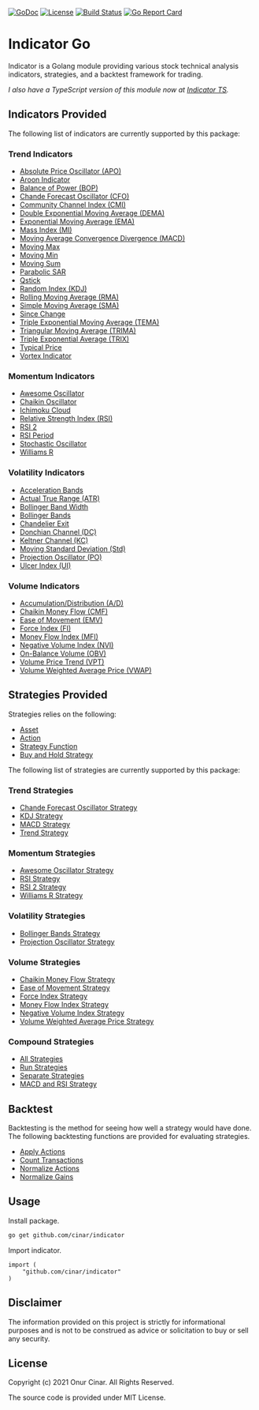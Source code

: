 [![GoDoc](https://godoc.org/github.com/cinar/indicator?status.svg)](https://godoc.org/github.com/cinar/indicator)
[![License](https://img.shields.io/badge/License-MIT-blue.svg)](https://opensource.org/licenses/MIT)
[![Build Status](https://travis-ci.com/cinar/indicator.svg?branch=master)](https://travis-ci.com/cinar/indicator)
[![Go Report Card](https://goreportcard.com/badge/github.com/cinar/indicator)](https://goreportcard.com/report/github.com/cinar/indicator)

# Indicator Go

Indicator is a Golang module providing various stock technical analysis indicators, strategies, and a backtest framework for trading.

*I also have a TypeScript version of this module now at [Indicator TS](https://github.com/cinar/indicatorts).*

## Indicators Provided

The following list of indicators are currently supported by this package:

### Trend Indicators

- [Absolute Price Oscillator (APO)](trend_indicators.md#absolute-price-oscillator-apo)
- [Aroon Indicator](trend_indicators.md#aroon-indicator)
- [Balance of Power (BOP)](trend_indicators.md#balance-of-power-bop)
- [Chande Forecast Oscillator (CFO)](trend_indicators.md#chande-forecast-oscillator-cfo)
- [Community Channel Index (CMI)](trend_indicators.md#community-channel-index-cmi)
- [Double Exponential Moving Average (DEMA)](trend_indicators.md#double-exponential-moving-average-dema)
- [Exponential Moving Average (EMA)](trend_indicators.md#exponential-moving-average-ema)
- [Mass Index (MI)](trend_indicators.md#mass-index-mi)
- [Moving Average Convergence Divergence (MACD)](trend_indicators.md#moving-average-convergence-divergence-macd)
- [Moving Max](trend_indicators.md#moving-max)
- [Moving Min](trend_indicators.md#moving-min)
- [Moving Sum](trend_indicators.md#moving-sum)
- [Parabolic SAR](trend_indicators.md#parabolic-sar)
- [Qstick](trend_indicators.md#qstick)
- [Random Index (KDJ)](trend_indicators.md#random-index-kdj)
- [Rolling Moving Average (RMA)](trend_indicators.md#rolling-moving-average-rma)
- [Simple Moving Average (SMA)](trend_indicators.md#simple-moving-average-sma)
- [Since Change](trend_indicators.md#since-change)
- [Triple Exponential Moving Average (TEMA)](trend_indicators.md#triple-exponential-moving-average-tema)
- [Triangular Moving Average (TRIMA)](trend_indicators.md#triangular-moving-average-trima)
- [Triple Exponential Average (TRIX)](trend_indicators.md#triple-exponential-average-trix)
- [Typical Price](trend_indicators.md#typical-price)
- [Vortex Indicator](trend_indicators.md#vortex-indicator)

### Momentum Indicators

- [Awesome Oscillator](momentum_indicators.md#awesome-oscillator)
- [Chaikin Oscillator](momentum_indicators.md#chaikin-oscillator)
- [Ichimoku Cloud](momentum_indicators.md#ichimoku-cloud)
- [Relative Strength Index (RSI)](momentum_indicators.md#relative-strength-index-rsi)
- [RSI 2](momentum_indicators.md#rsi-2)
- [RSI Period](momentum_indicators.md#rsi-period)
- [Stochastic Oscillator](momentum_indicators.md#stochastic-oscillator)
- [Williams R](momentum_indicators.md#williams-r)

### Volatility Indicators

- [Acceleration Bands](volatility_indicators.md#acceleration-bands)
- [Actual True Range (ATR)](volatility_indicators.md#actual-true-range-atr)
- [Bollinger Band Width](volatility_indicators.md#bollinger-band-width)
- [Bollinger Bands](volatility_indicators.md#bollinger-bands)
- [Chandelier Exit](volatility_indicators.md#chandelier-exit)
- [Donchian Channel (DC)](volatility_indicators.md#donchian-channel-dc)
- [Keltner Channel (KC)](volatility_indicators.md#keltner-channel-kc)
- [Moving Standard Deviation (Std)](volatility_indicators.md#moving-standard-deviation-std)
- [Projection Oscillator (PO)](volatility_indicators.md#projection-oscillator-po)
- [Ulcer Index (UI)](volatility_indicators.md#ulcer-index-ui)

### Volume Indicators

- [Accumulation/Distribution (A/D)](volume_indicators.md#accumulationdistribution-ad)
- [Chaikin Money Flow (CMF)](volume_indicators.md#chaikin-money-flow-cmf)
- [Ease of Movement (EMV)](volume_indicators.md#ease-of-movement-emv)
- [Force Index (FI)](volume_indicators.md#force-index-fi)
- [Money Flow Index (MFI)](volume_indicators.md#money-flow-index-mfi)
- [Negative Volume Index (NVI)](volume_indicators.md#negative-volume-index-nvi)
- [On-Balance Volume (OBV)](volume_indicators.md#on-balance-volume-obv)
- [Volume Price Trend (VPT)](volume_indicators.md#volume-price-trend-vpt)
- [Volume Weighted Average Price (VWAP)](volume_indicators.md#volume-weighted-average-price-vwap)

## Strategies Provided

Strategies relies on the following:

- [Asset](strategy.md#asset)
- [Action](strategy.md#action)
- [Strategy Function](strategy.md#strategy-function)
- [Buy and Hold Strategy](strategy.md#buy-and-hold-strategy)

The following list of strategies are currently supported by this package:

### Trend Strategies

- [Chande Forecast Oscillator Strategy](trend_strategies.md#chande-forecast-oscillator-strategy)
- [KDJ Strategy](trend_strategies.md#kdj-strategy)
- [MACD Strategy](trend_strategies.md#macd-strategy)
- [Trend Strategy](trend_strategies.md#trend-strategy)

### Momentum Strategies

- [Awesome Oscillator Strategy](momentum_strategies.md#awesome-oscillator-strategy)
- [RSI Strategy](momentum_strategies.md#rsi-strategy)
- [RSI 2 Strategy](momentum_strategies.md#rsi-2-strategy)
- [Williams R Strategy](momentum_strategies.md#williams-r-strategy)

### Volatility Strategies

- [Bollinger Bands Strategy](volatility_strategies.md#bollinger-bands-strategy)
- [Projection Oscillator Strategy](volatility_strategies.md#projection-oscillator-strategy)

### Volume Strategies

- [Chaikin Money Flow Strategy](volume_strategies.md#chaikin-money-flow-strategy)
- [Ease of Movement Strategy](volume_strategies.md#ease-of-movement-strategy)
- [Force Index Strategy](volume_strategies.md#force-index-strategy)
- [Money Flow Index Strategy](volume_strategies.md#money-flow-index-strategy)
- [Negative Volume Index Strategy](volume_strategies.md#negative-volume-index-strategy)
- [Volume Weighted Average Price Strategy](volume_strategies.md#volume-weighted-average-price-strategy)

### Compound Strategies

- [All Strategies](compound_strategies.md#all-strategies)
- [Run Strategies](compound_strategies.md#run-strategies)
- [Separate Strategies](compound_strategies.md#separate-strategies)
- [MACD and RSI Strategy](compound_strategies.md#macd-and-rsi-strategy)

## Backtest

Backtesting is the method for seeing how well a strategy would have done. The following backtesting functions are provided for evaluating strategies.

- [Apply Actions](backtest.md#apply-actions)
- [Count Transactions](backtest.md#count-transactions)
- [Normalize Actions](backtest.md#normalize-actions)
- [Normalize Gains](backtest.md#normalize-gains)

## Usage

Install package.

```bash
go get github.com/cinar/indicator
```

Import indicator.

```Golang
import (
    "github.com/cinar/indicator"
)
```

## Disclaimer

The information provided on this project is strictly for informational purposes and is not to be construed as advice or solicitation to buy or sell any security.

## License

Copyright (c) 2021 Onur Cinar. All Rights Reserved.

The source code is provided under MIT License.

